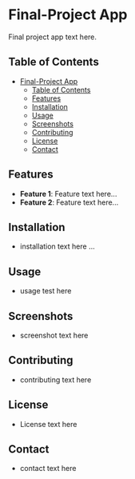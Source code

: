 
# Final-Project App

Final project app text here.

## Table of Contents

- [Final-Project App](#final-project-app)
  - [Table of Contents](#table-of-contents)
  - [Features](#features)
  - [Installation](#installation)
  - [Usage](#usage)
  - [Screenshots](#screenshots)
  - [Contributing](#contributing)
  - [License](#license)
  - [Contact](#contact)

## Features
- **Feature 1**: Feature text here...
- **Feature 2**: Feature text here...

## Installation
- installation text here ...

## Usage
- usage test here

## Screenshots
- screenshot text here

## Contributing
- contributing text here

## License 
- License text here

## Contact
- contact text here





